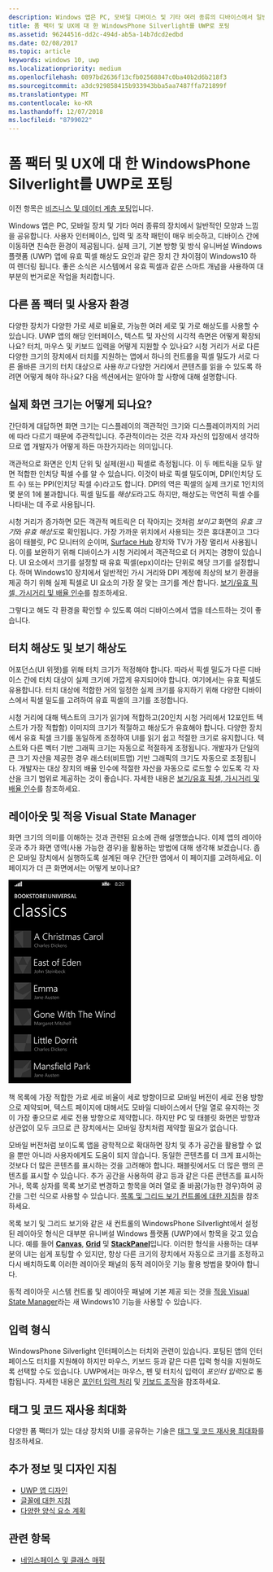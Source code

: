 ```yaml
---
description: Windows 앱은 PC, 모바일 디바이스 및 기타 여러 종류의 디바이스에서 일반적인 모양과 느낌을 공유합니다. 사용자 인터페이스, 입력 및 조작 패턴이 매우 비슷하고, 디바이스 간에 이동하면 친숙한 환경이 제공됩니다.
title: 폼 팩터 및 UX에 대 한 WindowsPhone Silverlight를 UWP로 포팅
ms.assetid: 96244516-dd2c-494d-ab5a-14b7dcd2edbd
ms.date: 02/08/2017
ms.topic: article
keywords: windows 10, uwp
ms.localizationpriority: medium
ms.openlocfilehash: 0897bd2636f13cfb02568847c0ba40b2d6b218f3
ms.sourcegitcommit: a3dc929858415b933943bba5aa7487ffa721899f
ms.translationtype: MT
ms.contentlocale: ko-KR
ms.lasthandoff: 12/07/2018
ms.locfileid: "8799022"
---
```

#  <a name="porting-windowsphone-silverlight-to-uwp-for-form-factor-and-ux"></a>폼 팩터 및 UX에 대 한 WindowsPhone Silverlight를 UWP로 포팅


이전 항목은 [비즈니스 및 데이터 계층 포팅](wpsl-to-uwp-business-and-data.md)입니다.

Windows 앱은 PC, 모바일 장치 및 기타 여러 종류의 장치에서 일반적인 모양과 느낌을 공유합니다. 사용자 인터페이스, 입력 및 조작 패턴이 매우 비슷하고, 디바이스 간에 이동하면 친숙한 환경이 제공됩니다. 실제 크기, 기본 방향 및 방식 유니버설 Windows 플랫폼 (UWP) 앱에 유효 픽셀 해상도 요인과 같은 장치 간 차이점이 Windows10 하 여 렌더링 됩니다. 좋은 소식은 시스템에서 유효 픽셀과 같은 스마트 개념을 사용하여 대부분의 번거로운 작업을 처리합니다.

## <a name="different-form-factors-and-user-experience"></a>다른 폼 팩터 및 사용자 환경

다양한 장치가 다양한 가로 세로 비율로, 가능한 여러 세로 및 가로 해상도를 사용할 수 있습니다. UWP 앱의 해당 인터페이스, 텍스트 및 자산의 시각적 측면은 어떻게 확장되나요? 터치, 마우스 및 키보드 입력을 어떻게 지원할 수 있나요? 시청 거리가 서로 다른 다양한 크기의 장치에서 터치를 지원하는 앱에서 하나의 컨트롤을 픽셀 밀도가 서로 다른 올바른 크기의 터치 대상으로 사용*하고* 다양한 거리에서 콘텐츠를 읽을 수 있도록 하려면 어떻게 해야 하나요? 다음 섹션에서는 알아야 할 사항에 대해 설명합니다.

## <a name="what-is-the-size-of-a-screen-really"></a>실제 화면 크기는 어떻게 되나요?

간단하게 대답하면 화면 크기는 디스플레이의 객관적인 크기와 디스플레이까지의 거리에 따라 다르기 때문에 주관적입니다. 주관적이라는 것은 각자 자신의 입장에서 생각하므로 앱 개발자가 어떻게 하든 마찬가지라는 의미입니다.

객관적으로 화면은 인치 단위 및 실제(원시) 픽셀로 측정됩니다. 이 두 메트릭을 모두 알면 적합한 인치당 픽셀 수를 알 수 있습니다. 이것이 바로 픽셀 밀도이며, DPI(인치당 도트 수) 또는 PPI(인치당 픽셀 수)라고도 합니다. DPI의 역은 픽셀의 실제 크기로 1인치의 몇 분의 1에 불과합니다. 픽셀 밀도를 *해상도*라고도 하지만, 해상도는 막연히 픽셀 수를 나타내는 데 주로 사용됩니다.

시청 거리가 증가하면 모든 객관적 메트릭은 더 작아지는 것처럼 *보이고* 화면의 *유효 크기*와 *유효 해상도*로 확인됩니다. 가장 가까운 위치에서 사용되는 것은 휴대폰이고 그다음이 태블릿, PC 모니터의 순이며, [Surface Hub](http://www.microsoft.com/microsoft-surface-hub) 장치와 TV가 가장 멀리서 사용됩니다. 이를 보완하기 위해 디바이스가 시청 거리에서 객관적으로 더 커지는 경향이 있습니다. UI 요소에서 크기를 설정할 때 유효 픽셀(epx)이라는 단위로 해당 크기를 설정합니다. 하며 Windows10 장치에서 일반적인 가시 거리와 DPI 계정에 최상의 보기 환경을 제공 하기 위해 실제 픽셀로 UI 요소의 가장 잘 맞는 크기를 계산 합니다. [보기/유효 픽셀, 가시거리 및 배율 인수](wpsl-to-uwp-porting-xaml-and-ui.md)를 참조하세요.

그렇다고 해도 각 환경을 확인할 수 있도록 여러 디바이스에서 앱을 테스트하는 것이 좋습니다.

## <a name="touch-resolution-and-viewing-resolution"></a>터치 해상도 및 보기 해상도

어포던스(UI 위젯)를 위해 터치 크기가 적정해야 합니다. 따라서 픽셀 밀도가 다른 디바이스 간에 터치 대상이 실제 크기에 가깝게 유지되어야 합니다. 여기에서는 유효 픽셀도 유용합니다. 터치 대상에 적합한 거의 일정한 실제 크기를 유지하기 위해 다양한 디바이스에서 픽셀 밀도를 고려하여 유효 픽셀의 크기를 조정합니다.

시청 거리에 대해 텍스트의 크기가 읽기에 적합하고(20인치 시청 거리에서 12포인트 텍스트가 가장 적합함) 이미지의 크기가 적절하고 해상도가 유효해야 합니다. 다양한 장치에서 유효 픽셀 크기를 동일하게 조정하여 UI를 읽기 쉽고 적절한 크기로 유지합니다. 텍스트와 다른 벡터 기반 그래픽 크기는 자동으로 적절하게 조정됩니다. 개발자가 단일의 큰 크기 자산을 제공한 경우 래스터(비트맵) 기반 그래픽의 크기도 자동으로 조정됩니다. 개발자는 대상 장치의 배율 인수에 적절한 자산을 자동으로 로드할 수 있도록 각 자산을 크기 범위로 제공하는 것이 좋습니다. 자세한 내용은 [보기/유효 픽셀, 가시거리 및 배율 인수](wpsl-to-uwp-porting-xaml-and-ui.md)를 참조하세요.

## <a name="layout-and-adaptive-visual-state-manager"></a>레이아웃 및 적응 Visual State Manager

화면 크기의 의미를 이해하는 것과 관련된 요소에 관해 설명했습니다. 이제 앱의 레이아웃과 추가 화면 영역(사용 가능한 경우)을 활용하는 방법에 대해 생각해 보겠습니다. 좁은 모바일 장치에서 실행하도록 설계된 매우 간단한 앱에서 이 페이지를 고려하세요. 이 페이지가 더 큰 화면에서는 어떻게 보이나요?

![포팅된 Windows Phone 스토어 앱](images/wpsl-to-uwp-case-studies/c01-04-uni-phone-app-ported.png)

책 목록에 가장 적합한 가로 세로 비율이 세로 방향이므로 모바일 버전이 세로 전용 방향으로 제약되며, 텍스트 페이지에 대해서도 모바일 디바이스에서 단일 열로 유지하는 것이 가장 좋으므로 세로 전용 방향으로 제약합니다. 하지만 PC 및 태블릿 화면은 방향과 상관없이 모두 크므로 큰 장치에서는 모바일 장치처럼 제약할 필요가 없습니다.

모바일 버전처럼 보이도록 앱을 광학적으로 확대하면 장치 및 추가 공간을 활용할 수 없을 뿐만 아니라 사용자에게도 도움이 되지 않습니다. 동일한 콘텐츠를 더 크게 표시하는 것보다 더 많은 콘텐츠를 표시하는 것을 고려해야 합니다. 패블릿에서도 더 많은 행의 콘텐츠를 표시할 수 있습니다. 추가 공간을 사용하여 광고 등과 같은 다른 콘텐츠를 표시하거나, 목록 상자를 목록 보기로 변경하고 항목을 여러 열로 줄 바꿈(가능한 경우)하여 공간을 그런 식으로 사용할 수 있습니다. [목록 및 그리드 보기 컨트롤에 대한 지침](https://msdn.microsoft.com/library/windows/apps/mt186889)을 참조하세요.

목록 보기 및 그리드 보기와 같은 새 컨트롤의 WindowsPhone Silverlight에서 설정 된 레이아웃 형식은 대부분 유니버설 Windows 플랫폼 (UWP)에서 항목을 갖고 있습니다. 예를 들어 [**Canvas**](https://msdn.microsoft.com/library/windows/apps/br209267), [**Grid**](https://msdn.microsoft.com/library/windows/apps/br242704) 및 [**StackPanel**](https://msdn.microsoft.com/library/windows/apps/br209635)입니다. 이러한 형식을 사용하는 대부분의 UI는 쉽게 포팅할 수 있지만, 항상 다른 크기의 장치에서 자동으로 크기를 조정하고 다시 배치하도록 이러한 레이아웃 패널의 동적 레이아웃 기능 활용 방법을 찾아야 합니다.

동적 레이아웃 시스템 컨트롤 및 레이아웃 패널에 기본 제공 되는 것을 [적응 Visual State Manager](wpsl-to-uwp-porting-xaml-and-ui.md)라는 새 Windows10 기능을 사용할 수 있습니다.

## <a name="input-modalities"></a>입력 형식

WindowsPhone Silverlight 인터페이스는 터치와 관련이 있습니다. 포팅된 앱의 인터페이스도 터치를 지원해야 하지만 마우스, 키보드 등과 같은 다른 입력 형식을 지원하도록 선택할 수도 있습니다. UWP에서는 마우스, 펜 및 터치식 입력이 *포인터 입력*으로 통합됩니다. 자세한 내용은 [포인터 입력 처리](https://msdn.microsoft.com/library/windows/apps/mt404610) 및 [키보드 조작](https://msdn.microsoft.com/library/windows/apps/mt185607)을 참조하세요.

## <a name="maximizing-markup-and-code-re-use"></a>태그 및 코드 재사용 최대화

다양한 폼 팩터가 있는 대상 장치와 UI를 공유하는 기술은 [태그 및 코드 재사용 최대화](wpsl-to-uwp-porting-to-a-uwp-project.md)를 참조하세요.

## <a name="more-info-and-design-guidelines"></a>추가 정보 및 디자인 지침

-   [UWP 앱 디자인](http://dev.windows.com/design)
-   [글꼴에 대한 지침](https://msdn.microsoft.com/library/windows/apps/hh700394)
-   [다양한 양식 요소 계획](https://msdn.microsoft.com/library/windows/apps/dn958435)

## <a name="related-topics"></a>관련 항목

* [네임스페이스 및 클래스 매핑](wpsl-to-uwp-namespace-and-class-mappings.md)

